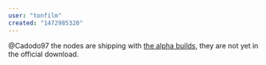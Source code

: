 ```yaml
---
user: "tonfilm"
created: "1472985320"
---
```


@Cadodo97 the nodes are shipping with [the alpha builds](https://legacy.vvvv.org/downloads/previews), they are not yet in the official download.

